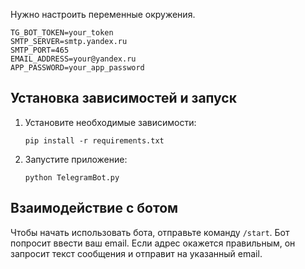 
Нужно настроить переменные окружения. 

```
TG_BOT_TOKEN=your_token
SMTP_SERVER=smtp.yandex.ru
SMTP_PORT=465
EMAIL_ADDRESS=your@yandex.ru
APP_PASSWORD=your_app_password
```


## Установка зависимостей и запуск

1. Установите необходимые зависимости:
   ```
   pip install -r requirements.txt
   ```
2. Запустите приложение:
   ```
   python TelegramBot.py
   ```

## Взаимодействие с ботом

Чтобы начать использовать бота, отправьте команду `/start`. Бот попросит ввести ваш email. Если адрес окажется правильным, он запросит текст сообщения и отправит на указанный email.
